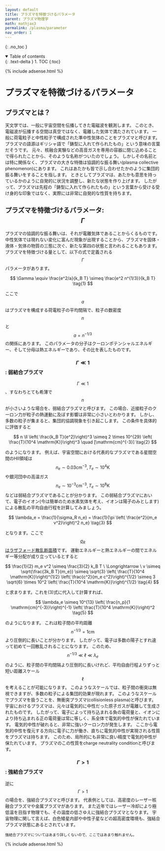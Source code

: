 ```yaml
---
layout: default
title: プラズマを特徴づけるパラメータ
parent: プラズマ物理学
math: mathjax3
permalink: /plasma/parameter
nav_order: 1
---
```


{: .no_toc }

<details open markdown="block">
  <summary>
    Table of contents
  </summary>
  {: .text-delta }
1. TOC
{:toc}
</details>

{% include adsense.html %} 

# プラズマを特徴づけるパラメータ

## プラズマとは？

天文学では、一般に宇宙空間を伝播してきた電磁波を観測します。
このとき、電磁波が伝播する空間は真空ではなく、電離した気体で満たされています。
一般に荷電粒子と中性粒子で構成された準中性気体のことをプラズマと呼びます。
プラズマの語源はギリシャ語で「鋳型に入れて作られたもの」という意味の言葉だそうです。
元々、核融合実験などの高音ガスを専用の容器に閉じ込めることで得られたことから、そのような名称がついたのでしょう。
しかしその名前とは特に関係なく、プラズマの大きな特徴は協調的な振る舞い(plasma collective phenomenon)にあります。
これはあたかも皆で示し合わせたかのように集団的振る舞いをすることを指します。
ときとしてプラズマは、あたかも意思を持っているかのように自発的に状況を調整し、新たな状態を作り上げます。
したがって、プラズマは先程の「鋳型に入れて作られたもの」という言葉から受ける受け身的な印象ではなく、実際には非常に自発的な性質を持ちます。

## プラズマを特徴づけるパラメータ: $$\Gamma$$

プラズマの協調的な振る舞いは、それが電離気体であることからくるものです。
中性気体では現れない変化に富んだ現象が出現することから、プラズマを固体・液体・気体の物質の三態に次ぐ、新たな第四の状態と言われることもあります。  
プラズマを特徴づける量として、以下の式で定義される$$\Gamma$$パラメータがあります。

$$
\Gamma 
\equiv \frac{e^2/a}{k_B T} 
\simeq \frac{e^2 n^{1/3}}{k_B T} \tag{1}
$$

ここで$$a$$はプラズマを構成する荷電粒子の平均間隔で、粒子の数密度$$n$$と$$a = n^{-1/3}$$の関係にあります。
このパラメータの分子はクーロンポテンシャルエネルギー、そして分母は熱エネルギーであり、その比を表したものです。  

### $$\Gamma \ll 1$$: 弱結合プラズマ

$$\Gamma \ll 1$$、すなわちとても希薄で$$n$$が小さいような場合を、弱結合プラズマと呼びます。
この場合、近接粒子のクーロン力が粒子の熱運動に及ぼす影響は非常に小さいとわかります。
しかし、多数の粒子が集まると、集団的協調現象を引き起こします。
この条件を具体的に評価すると

$$
n 
\ll \left( \frac{k_B T}{e^2}\right)^3 
\simeq 2 \times 10^{29} \left( \frac{T}{10^4 \mathrm{K}}\right)^3 \quad [\mathrm{cm}^{-3}] \tag{2}
$$

のようになります。
例えば、宇宙空間における代表的なプラズマである星間空間のHII領域は$$n_e \sim 0.03 \mathrm{cm}^{-3}, T_e \sim 10^4 \mathrm{K}$$や銀河団中の高温ガス$$n_e \sim 10^{-3} \mathrm{cm}^{-3}, T_e \sim 10^8 \mathrm{K}$$などは弱結合プラズマであることが分かります。
この弱結合プラズマにおいて、電子のイオン(今は簡単のため水素気体を考え、イオンは陽子のみとします)による散乱の平均自由行程を計算してみましょう。

$$
\lambda_e 
= \frac{1}{\sigma_R n_e} 
= \frac{1}{\pi \left( \frac{e^2}{m_e v^2}\right)^2 n_e} \tag{3}
$$

となります。ここで[$$\sigma_R$$はラザフォード散乱断面積](/astroelec/rutherford)です。
運動エネルギーと熱エネルギーの間でエネルギー等分配が成り立っているとすると

$$
\frac{1}{2} m_e v^2 
\simeq \frac{3}{2} k_B T \ \Longrightarrow \ 
v 
\simeq \sqrt{\frac{3k_B T}{m_e}} 
\simeq \sqrt{3} \left( \frac{T}{10^4 \mathrm{K}}\right)^{1/2} \left( \frac{c^2}{m_e c^2}\right)^{1/2}
\simeq 3 \sqrt{6} \times 10^2 \left( \frac{T}{10^4 \mathrm{K}}\right)^{1/2} \tag{4} 
$$

と求まります。これを(3)式に代入して計算すれば、

$$
\lambda_e 
\simeq 10^{13} \left( \frac{n_p}{1 \mathrm{cm}^{-3}}\right)^{-1} \left( \frac{T}{10^4 \mathrm{K}}\right)^2 \tag{5}
$$

のようになります。
これは粒子間の平均距離$$n^{-1/3}=1 \mathrm{cm}$$より圧倒的に長いことが分かります。
したがって、電子は多数の陽子とすれ違って初めて一回散乱されることになります。
このため、$$n^{-1/3} \ll \ell \ll \lambda_e$$のように、粒子間の平均間隔より圧倒的に長いけれど、平均自由行程よりずっと短い距離スケール$$\ell$$を考えることが可能になります。
このようなスケールでは、粒子間の衝突は無視できますが、多数の粒子による集団的効果が現れます。
このようなスケールでプラズマを扱うことを、無衝突プラズマ(collisionless plasma)と呼びます。  
宇宙におけるプラズマは、元々は電気的に中性だった原子ガスが電離して生成されたものです。
したがって、電子によって持ち込まれる負の電荷量と、イオンにより持ち込まれる正の電荷量は常に等しく、系全体で電気的中性が保たれています。
電気的中性が破れると、非常に強いクーロン力が発生します。
ここから電気的中性を復元する方向に電子に力が働き、直ちに電気的中性が実現される性質をプラズマは持ちます。
このため、局所的にも非常に良い精度で電気的中性が保たれています。
プラズマのこの性質をcharge neutrality conditionと呼びます。

### $$\Gamma > 1$$: 強結合プラズマ

逆に$$\Gamma > 1$$の場合を、強結合プラズマと呼びます。
代表例としては、高密度のレーザー核融合プラズマや金属プラズマがあります。
また近年ではレーザー冷却により極低温を目指す物理でも、その温度の低さゆえに強結合プラズマとなります。
宇宙物理に関して言えば、白色矮星内部や中性子星などの超高密度環境も、強結合プラズマ状態にあるとされています。

```
強結合プラズマについてはあまり詳しくないので、ここではあまり触れません。
```

{% include adsense.html %} 

